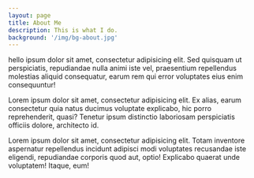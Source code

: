 ```yaml
---
layout: page
title: About Me
description: This is what I do.
background: '/img/bg-about.jpg'
---
```


hello ipsum dolor sit amet, consectetur adipisicing elit. Sed quisquam ut perspiciatis, repudiandae nulla animi iste vel, praesentium repellendus molestias aliquid consequatur, earum rem qui error voluptates eius enim consequuntur!

Lorem ipsum dolor sit amet, consectetur adipisicing elit. Ex alias, earum consectetur quia natus ducimus voluptate explicabo, hic porro reprehenderit, quasi? Tenetur ipsum distinctio laboriosam perspiciatis officiis dolore, architecto id.

Lorem ipsum dolor sit amet, consectetur adipisicing elit. Totam inventore aspernatur repellendus incidunt adipisci modi voluptates recusandae iste eligendi, repudiandae corporis quod aut, optio! Explicabo quaerat unde voluptatem! Itaque, eum!
